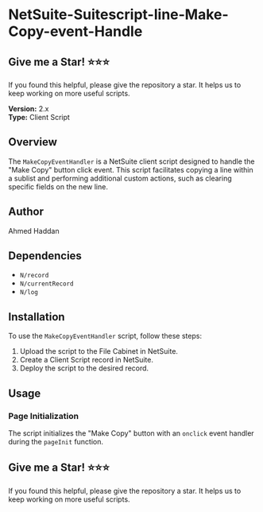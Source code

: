 # NetSuite-Suitescript-line-Make-Copy-event-Handle

## Give me a Star! ⭐⭐⭐
If you found this helpful, please give the repository a star. It helps us to keep working on more useful scripts.


**Version:** 2.x  
**Type:** Client Script

## Overview

The `MakeCopyEventHandler` is a NetSuite client script designed to handle the "Make Copy" button click event. This script facilitates copying a line within a sublist and performing additional custom actions, such as clearing specific fields on the new line.

## Author

Ahmed Haddan

## Dependencies

- `N/record`
- `N/currentRecord`
- `N/log`

## Installation

To use the `MakeCopyEventHandler` script, follow these steps:

1. Upload the script to the File Cabinet in NetSuite.
2. Create a Client Script record in NetSuite.
3. Deploy the script to the desired record.

## Usage

### Page Initialization

The script initializes the "Make Copy" button with an `onclick` event handler during the `pageInit` function. 

## Give me a Star! ⭐⭐⭐
If you found this helpful, please give the repository a star. It helps us to keep working on more useful scripts.
